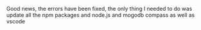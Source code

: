 Good news, the errors have been fixed, the only thing I needed to do was update all the npm packages and node.js and mogodb compass
as well as vscode
